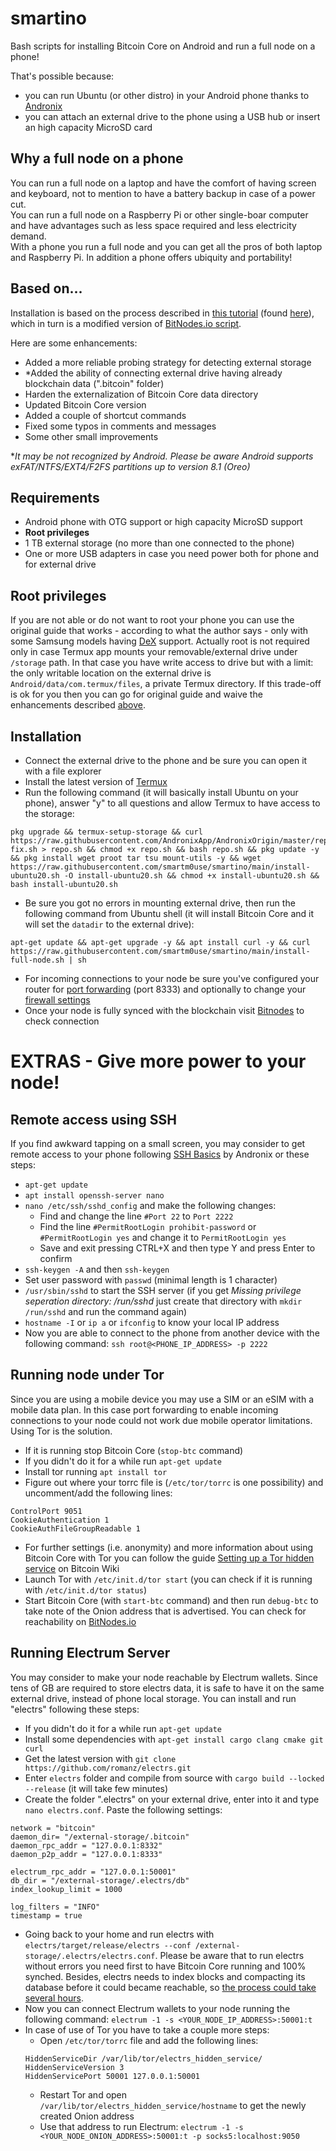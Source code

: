 # smartino

Bash scripts for installing Bitcoin Core on Android and run a full node on a phone!  

That's possible because:
* you can run Ubuntu (or other distro) in your Android phone thanks to [Andronix](https://andronix.app)
* you can attach an external drive to the phone using a USB hub or insert an high capacity MicroSD card

## Why a full node on a phone
You can run a full node on a laptop and have the comfort of having screen and keyboard, not to mention to have a battery backup in case of a power cut.\
You can run a full node on a Raspberry Pi or other single-boar computer and have advantages such as less space required and less electricity demand.\
With a phone you run a full node and you can get all the pros of both laptop and Raspberry Pi. In addition a phone offers ubiquity and portability!  

## Based on...
Installation is based on the process described in [this tutorial](https://bitbrasil.com.br/node-android-external-drive.html) (found [here](https://portaldobitcoin.uol.com.br/brazilian-teaches-how-to-run-a-full-bitcoin-node-on-an-android-smartphone-tutorial)), which in turn is a modified version of [BitNodes.io script](https://bitnodes.io/install-full-node.sh).

Here are some enhancements:
* Added a more reliable probing strategy for detecting external storage
* *Added the ability of connecting external drive having already blockchain data (".bitcoin" folder)
* Harden the externalization of Bitcoin Core data directory
* Updated Bitcoin Core version
* Added a couple of shortcut commands
* Fixed some typos in comments and messages
* Some other small improvements

**It may be not recognized by Android. Please be aware Android supports exFAT/NTFS/EXT4/F2FS partitions up to version 8.1 (Oreo)*

## Requirements
* Android phone with OTG support or high capacity MicroSD support
* **Root privileges**
* 1 TB external storage (no more than one connected to the phone)
* One or more USB adapters in case you need power both for phone and for external drive

## Root privileges
If you are not able or do not want to root your phone you can use the original guide that works - according to what the author says - only with some Samsung models having [DeX](https://en.wikipedia.org/wiki/Samsung_DeX) support.
Actually root is not required only in case Termux app mounts your removable/external drive under `/storage` path. In that case you have write access to drive but with a limit: the only writable location on the external drive is `Android/data/com.termux/files`, a private Termux directory.
If this trade-off is ok for you then you can go for original guide and waive the enhancements described [above](#based-on).

## Installation
* Connect the external drive to the phone and be sure you can open it with a file explorer
* Install the latest version of [Termux](https://f-droid.org/en/packages/com.termux)
* Run the following command (it will basically install Ubuntu on your phone), answer "y" to all questions and allow Termux to have access to the storage:
```
pkg upgrade && termux-setup-storage && curl https://raw.githubusercontent.com/AndronixApp/AndronixOrigin/master/repo-fix.sh > repo.sh && chmod +x repo.sh && bash repo.sh && pkg update -y && pkg install wget proot tar tsu mount-utils -y && wget https://raw.githubusercontent.com/smartm0use/smartino/main/install-ubuntu20.sh -O install-ubuntu20.sh && chmod +x install-ubuntu20.sh && bash install-ubuntu20.sh
```
* Be sure you got no errors in mounting external drive, then run the following command from Ubuntu shell (it will install Bitcoin Core and it will set the `datadir` to the external drive):
```
apt-get update && apt-get upgrade -y && apt install curl -y && curl https://raw.githubusercontent.com/smartm0use/smartino/main/install-full-node.sh | sh
```
* For incoming connections to your node be sure you've configured your router for [port forwarding](https://bitcoin.org/en/full-node#port-forwarding) (port 8333) and optionally to change your [firewall settings](https://bitcoin.org/en/full-node#firewall-configuration)
* Once your node is fully synced with the blockchain visit [Bitnodes](https://bitnodes.io/#join-the-network) to check connection

# EXTRAS - Give more power to your node!

## Remote access using SSH
If you find awkward tapping on a small screen, you may consider to get remote access to your phone following [SSH Basics](https://docs.andronix.app/ssh/ssh-basics) by Andronix or these steps:
* `apt-get update`
* `apt install openssh-server nano`
* `nano /etc/ssh/sshd_config` and make the following changes:
    * Find and change the line `#Port 22` to `Port 2222`
    * Find the line `#PermitRootLogin prohibit-password` or `#PermitRootLogin yes` and change it to `PermitRootLogin yes`
    * Save and exit pressing CTRL+X and then type Y and press Enter to confirm
* `ssh-keygen -A` and then `ssh-keygen`
* Set user password with `passwd` (minimal length is 1 character)
* `/usr/sbin/sshd` to start the SSH server (if you get *Missing privilege seperation directory: /run/sshd* just create that directory with `mkdir /run/sshd` and run the command again)
* `hostname -I` or `ip a` or `ifconfig` to know your local IP address
* Now you are able to connect to the phone from another device with the following command: `ssh root@<PHONE_IP_ADDRESS> -p 2222`

## Running node under Tor
Since you are using a mobile device you may use a SIM or an eSIM with a mobile data plan. In this case port forwarding to enable incoming connections to your node could not work due mobile operator limitations. Using Tor is the solution.
* If it is running stop Bitcoin Core (`stop-btc` command)
* If you didn't do it for a while run `apt-get update`
* Install tor running `apt install tor`
* Figure out where your torrc file is (`/etc/tor/torrc` is one possibility) and uncomment/add the following lines:
```
ControlPort 9051
CookieAuthentication 1
CookieAuthFileGroupReadable 1
```
* For further settings (i.e. anonymity) and more information about using Bitcoin Core with Tor you can follow the guide [Setting up a Tor hidden service](https://en.bitcoin.it/wiki/Setting_up_a_Tor_hidden_service) on Bitcoin Wiki
* Launch Tor with `/etc/init.d/tor start` (you can check if it is running with `/etc/init.d/tor status`)
* Start Bitcoin Core (with `start-btc` command) and then run `debug-btc` to take note of the Onion address that is advertised. You can check for reachability on [BitNodes.io](https://bitnodes.io)

## Running Electrum Server
You may consider to make your node reachable by Electrum wallets. Since tens of GB are required to store electrs data, it is safe to have it on the same external drive, instead of phone local storage. You can install and run "electrs" following these steps:
* If you didn't do it for a while run `apt-get update`
* Install some dependencies with `apt-get install cargo clang cmake git curl`
* Get the latest version with `git clone https://github.com/romanz/electrs.git`
* Enter `electrs` folder and compile from source with `cargo build --locked --release` (it will take few minutes)
* Create the folder ".electrs" on your external drive, enter into it and type `nano electrs.conf`. Paste the following settings:
```
network = "bitcoin"
daemon_dir= "/external-storage/.bitcoin"
daemon_rpc_addr = "127.0.0.1:8332"
daemon_p2p_addr = "127.0.0.1:8333"

electrum_rpc_addr = "127.0.0.1:50001"
db_dir = "/external-storage/.electrs/db"
index_lookup_limit = 1000

log_filters = "INFO"
timestamp = true
```
* Going back to your home and run electrs with `electrs/target/release/electrs --conf /external-storage/.electrs/electrs.conf`. Please be aware that to run electrs without errors you need first to have Bitcoin Core running and 100% synched. Besides, electrs needs to index blocks and compacting its database before it could became reachable, so <u>the process could take several hours</u>.
* Now you can connect Electrum wallets to your node running the following command: `electrum -1 -s <YOUR_NODE_IP_ADDRESS>:50001:t`
* In case of use of Tor you have to take a couple more steps:
    * Open `/etc/tor/torrc` file and add the following lines:
    ``` 
    HiddenServiceDir /var/lib/tor/electrs_hidden_service/
    HiddenServiceVersion 3
    HiddenServicePort 50001 127.0.0.1:50001
    ```
    * Restart Tor and open `/var/lib/tor/electrs_hidden_service/hostname` to get the newly created Onion address
    * Use that address to run Electrum: `electrum -1 -s <YOUR_NODE_ONION_ADDRESS>:50001:t -p socks5:localhost:9050`

